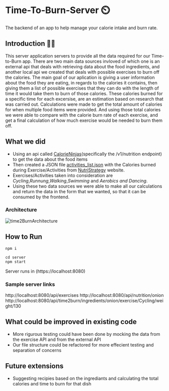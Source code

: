 # Time-To-Burn-Server ⏲️

The backend of an app to help manage your calorie intake and burn rate.

## Introduction 🧑‍⚖️

This server application servers to provide all the data required for our Time-to-Burn app.
There are two main data sources invloved of which one is an external api that deals with retrieving data about the food ingredients,
and another local api we created that deals with possible exercises to burn off the calories.
The main goal of our aplication is giving a user information about the food they are eating, in regards to the calories it contains,
then giving them a list of possible exercises that they can do with the length of time it would take them to burn of those calories.
These calories burned for a specific time for each excersise, are an estimation based on research that was carried out.
Calculations were made to get the total amount of calories for when multiple food items were provided.
And using those total calories we were able to compare with the calorie burn rate of each exercise,
and get a final calculation of how much exercise would be needed to burn them off.

## What we did

- Using an api called [CalorieNinjas](https://calorieninjas.com/api)(specifically the /v1/nutrition endpoint) to get the data about the food items
- Then created a JSON file [activities_list.json](./server/data/activities_list.json) with the Calories burned during Exercise/Activities from [NutriStrategy](https://www.nutristrategy.com/caloriesburned.htm) website.
- Exercises/Activities taken into consideration are _Cycling_,_Runnung_,_Walking_,_Swimming_ and _Aerobics and Dancing_.
- Using these two data sources we were able to make all our calculations and return the data in the form that we wanted, so that it can be consumed by the frontend.

### Architecture

![time2BurnArchitecture](./images/timeToBurnArchitecture.jpg)

## How to Run

```
npm i
```

```
cd server
npm start
```

Server runs in (https://localhost:8080)

### Sample server links

http://localhost:8080/api/exercises
http://localhost:8080/api/nutrition/onion
http://localhost:8080/api/time2burn/ingredients/onion/exercise/Cycling/weight/130

## What could be improved in existing code

- More rigurous testing could have been done by mocking the data from the exercise API and from the external API
- Our file structure could be refactored for more effecient testing and separation of concerns

## Future extensions

- Suggesting recipies based on the ingrediants and calculating the total calories and time to burn for that dish
